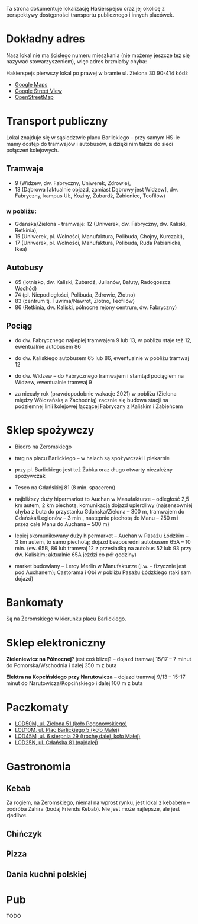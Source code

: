 Ta strona dokumentuje lokalizację Hakierspejsu oraz jej okolicę z perspektywy dostępności transportu publicznego i innych placówek.

# Dokładny adres

Nasz lokal nie ma ścisłego numeru mieszkania (nie możemy jeszcze też się nazywać stowarzyszeniem), więc adres brzmiałby chyba:

Hakierspejs
pierwszy lokal po prawej w bramie
ul. Zielona 30
90-414 Łódź

* [Google Maps](https://goo.gl/maps/XC74GE1oHAA8xfcy6)
* [Google Street View](https://goo.gl/maps/Kivi148ZxdPJc2KP9)
* [OpenStreetMap](https://www.openstreetmap.org/?mlat=51.76951&mlon=19.44514#map=19/51.76951/19.44514&layers=N)

# Transport publiczny

Lokal znajduje się w sąsiedztwie placu Barlickiego – przy samym HS-ie mamy dostęp do tramwajów i autobusów, a dzięki nim także do sieci połączeń kolejowych.
        
## Tramwaje

* 9 (Widzew, dw. Fabryczny, Uniwerek, Zdrowie),
* 13 (Dąbrowa [aktualnie objazd, zamiast Dąbrowy jest Widzew], dw. Fabryczny, kampus UŁ, Koziny, Żubardź, Żabieniec, Teofilów)

### w pobliżu:

* Gdańska/Zielona - tramwaje: 12 (Uniwerek, dw. Fabryczny, dw. Kaliski, Retkinia), 
* 15 (Uniwerek, pl. Wolności, Manufaktura, Polibuda, Chojny, Kurczaki), 
* 17 (Uniwerek, pl. Wolności, Manufaktura, Polibuda, Ruda Pabianicka, Ikea)

## Autobusy

* 65 (lotnisko, dw. Kaliski, Żubardź, Julianów, Bałuty, Radogoszcz Wschód)
* 74 (pl. Niepodległości, Polibuda, Zdrowie, Złotno)
* 83 (centrum tj. Tuwima/Nawrot, Złotno, Teofilów)
* 86 (Retkinia, dw. Kaliski, północne rejony centrum, dw. Fabryczny)

        
## Pociąg

* do dw. Fabrycznego najlepiej tramwajem 9 lub 13, w pobliżu staje też 12, ewentualnie autobusem 86

* do dw. Kaliskiego autobusem 65 lub 86, ewentualnie w pobliżu tramwaj 12

* do dw. Widzew – do Fabrycznego tramwajem i stamtąd pociągiem na Widzew, ewentualnie tramwaj 9

* za niecały rok (prawdopodobnie wakacje 2021) w pobliżu (Zielona między Wólczańską a Zachodnią) zacznie się
budowa stacji na podziemnej linii kolejowej łączącej Fabryczny z Kaliskim i Żabieńcem

# Sklep spożywczy

* Biedro na Żeromskiego

* targ na placu Barlickiego – w halach są spożywczaki i piekarnie

* przy pl. Barlickiego jest też Żabka oraz długo otwarty niezależny spożywczak

* Tesco na Gdańskiej 81 (8 min. spacerem)

* najbliższy duży hipermarket to Auchan w Manufakturze – odległość 2,5 km autem, 2 km piechotą, komunikacją dojazd upierdliwy (najsensowniej chyba z buta do przystanku Gdańska/Zielona – 300 m, tramwajem do Gdańska/Legionów – 3 min., następnie piechotą do Manu – 250 m i przez całe Manu do Auchana – 500 m)

* lepiej skomunikowany duży hipermarket – Auchan w Pasażu Łódzkim – 3 km autem, to samo piechotą; dojazd bezpośredni autobusem 65A – 10 min. (ew. 65B, 86 lub tramwaj 12 z przesiadką na autobus 52 lub 93 przy dw. Kaliskim; aktualnie 65A jeździ co pół godziny)

* market budowlany – Leroy Merlin w Manufakturze (j.w. – fizycznie jest pod Auchanem); Castorama i Obi w pobliżu Pasażu Łódzkiego (taki sam dojazd)

# Bankomaty

Są na Żeromskiego w kierunku placu Barlickiego.

# Sklep elektroniczny

**Zieleniewicz na Północnej**? jest coś bliżej? – dojazd tramwaj 15/17 – 7 minut do Pomorska/Wschodnia i dalej 350 m z buta

**Elektra na Kopcińskiego przy Narutowicza** – dojazd tramwaj 9/13 – 15-17 minut do Narutowicza/Kopcińskiego i dalej 100 m z buta

# Paczkomaty

* [LOD50M, ul. Zielona 51 (koło Pogonowskiego)](https://inpost.pl/paczkomat-lodz-lod50m-zielona-paczkomaty-lodzkie)
* [LOD10M, ul. Plac Barlickiego 5 (koło Małej)](https://inpost.pl/paczkomat-lodz-lod10m-plac-barlickiego-paczkomaty-lodzkie)
* [LOD45M, ul. 6 sierpnia 29 (trochę dalej, koło Małej)](https://inpost.pl/paczkomat-lodz-lod45m-6-sierpnia-paczkomaty-lodzkie)
* [LOD25N, ul. Gdańska 81 (najdalej)](https://inpost.pl/paczkomat-lodz-lod25n-gdanska-paczkomaty-lodzkie)

# Gastronomia

## Kebab
Za rogiem, na Żeromskiego, niemal na wprost rynku, jest lokal z kebabem – podróba Zahira (bodaj Friends Kebab). Nie jest może najlepsze, ale jest zjadliwe.

## Chińczyk

## Pizza

## Dania kuchni polskiej

# Pub

TODO
